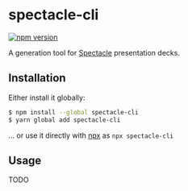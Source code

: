 spectacle-cli
=============

[![npm version][npm_img]][npm_site]

A generation tool for [Spectacle][] presentation decks.

## Installation

Either install it globally:

```sh
$ npm install --global spectacle-cli
$ yarn global add spectacle-cli
```

... or use it directly with [npx][] as `npx spectacle-cli`

## Usage

TODO

[npm_img]: https://badge.fury.io/js/spectacle-cli.svg
[npm_site]: http://badge.fury.io/js/spectacle-cli
[Spectacle]: https://formidable.com/open-source/spectacle/
[npx]: https://www.npmjs.com/package/npx
